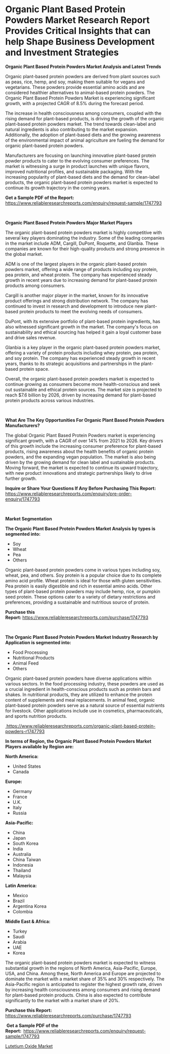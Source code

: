 <p><h1>Organic Plant Based Protein Powders Market Research Report Provides Critical Insights that can help Shape Business Development and Investment Strategies</h1></p><p><strong>Organic Plant Based Protein Powders Market Analysis and Latest Trends</strong></p>
<p><p>Organic plant-based protein powders are derived from plant sources such as peas, rice, hemp, and soy, making them suitable for vegans and vegetarians. These powders provide essential amino acids and are considered healthier alternatives to animal-based protein powders. The Organic Plant Based Protein Powders Market is experiencing significant growth, with a projected CAGR of 8.5% during the forecast period.</p><p>The increase in health consciousness among consumers, coupled with the rising demand for plant-based products, is driving the growth of the organic plant-based protein powders market. The trend towards clean-label and natural ingredients is also contributing to the market expansion. Additionally, the adoption of plant-based diets and the growing awareness of the environmental impact of animal agriculture are fueling the demand for organic plant-based protein powders.</p><p>Manufacturers are focusing on launching innovative plant-based protein powder products to cater to the evolving consumer preferences. The market is witnessing a surge in product launches with unique flavors, improved nutritional profiles, and sustainable packaging. With the increasing popularity of plant-based diets and the demand for clean-label products, the organic plant-based protein powders market is expected to continue its growth trajectory in the coming years.</p></p>
<p><strong>Get a Sample PDF of the Report:&nbsp;</strong> <a href="https://www.reliableresearchreports.com/enquiry/request-sample/1747793">https://www.reliableresearchreports.com/enquiry/request-sample/1747793</a></p>
<p>&nbsp;</p>
<p><strong>Organic Plant Based Protein Powders Major Market Players</strong></p>
<p><p>The organic plant-based protein powders market is highly competitive with several key players dominating the industry. Some of the leading companies in the market include ADM, Cargill, DuPont, Roquette, and Glanbia. These companies are known for their high-quality products and strong presence in the global market.</p><p>ADM is one of the largest players in the organic plant-based protein powders market, offering a wide range of products including soy protein, pea protein, and wheat protein. The company has experienced steady growth in recent years due to increasing demand for plant-based protein products among consumers.</p><p>Cargill is another major player in the market, known for its innovative product offerings and strong distribution network. The company has continued to invest in research and development to introduce new plant-based protein products to meet the evolving needs of consumers.</p><p>DuPont, with its extensive portfolio of plant-based protein ingredients, has also witnessed significant growth in the market. The company's focus on sustainability and ethical sourcing has helped it gain a loyal customer base and drive sales revenue.</p><p>Glanbia is a key player in the organic plant-based protein powders market, offering a variety of protein products including whey protein, pea protein, and soy protein. The company has experienced steady growth in recent years, thanks to its strategic acquisitions and partnerships in the plant-based protein space.</p><p>Overall, the organic plant-based protein powders market is expected to continue growing as consumers become more health-conscious and seek out sustainable and ethical protein sources. The market size is projected to reach $7.6 billion by 2026, driven by increasing demand for plant-based protein products across various industries.</p></p>
<p>&nbsp;</p>
<p><strong>What Are The Key Opportunities For Organic Plant Based Protein Powders Manufacturers?</strong></p>
<p><p>The global Organic Plant Based Protein Powders market is experiencing significant growth, with a CAGR of over 14% from 2021 to 2026. Key drivers of this growth include the increasing consumer preference for plant-based products, rising awareness about the health benefits of organic protein powders, and the expanding vegan population. The market is also being driven by the growing demand for clean label and sustainable products. Moving forward, the market is expected to continue its upward trajectory, with new product innovations and strategic partnerships likely to drive further growth.</p></p>
<p><strong>Inquire or Share Your Questions If Any Before Purchasing This Report:</strong> <a href="https://www.reliableresearchreports.com/enquiry/pre-order-enquiry/1747793">https://www.reliableresearchreports.com/enquiry/pre-order-enquiry/1747793</a></p>
<p>&nbsp;</p>
<p><strong>Market Segmentation</strong></p>
<p><strong>The Organic Plant Based Protein Powders Market Analysis by types is segmented into:</strong></p>
<p><ul><li>Soy</li><li>Wheat</li><li>Pea</li><li>Others</li></ul></p>
<p><p>Organic plant-based protein powders come in various types including soy, wheat, pea, and others. Soy protein is a popular choice due to its complete amino acid profile. Wheat protein is ideal for those with gluten sensitivities. Pea protein is easily digestible and rich in essential amino acids. Other types of plant-based protein powders may include hemp, rice, or pumpkin seed protein. These options cater to a variety of dietary restrictions and preferences, providing a sustainable and nutritious source of protein.</p></p>
<p><strong>Purchase this Report:&nbsp;</strong><a href="https://www.reliableresearchreports.com/purchase/1747793">https://www.reliableresearchreports.com/purchase/1747793</a></p>
<p>&nbsp;</p>
<p><strong>The Organic Plant Based Protein Powders Market Industry Research by Application is segmented into:</strong></p>
<p><ul><li>Food Processing</li><li>Nutritional Products</li><li>Animal Feed</li><li>Others</li></ul></p>
<p><p>Organic plant-based protein powders have diverse applications within various sectors. In the food processing industry, these powders are used as a crucial ingredient in health-conscious products such as protein bars and shakes. In nutritional products, they are utilized to enhance the protein content of supplements and meal replacements. In animal feed, organic plant-based protein powders serve as a natural source of essential nutrients for livestock. Other applications include use in cosmetics, pharmaceuticals, and sports nutrition products.</p></p>
<p><a href="https://www.reliableresearchreports.com/organic-plant-based-protein-powders-r1747793">&nbsp;https://www.reliableresearchreports.com/organic-plant-based-protein-powders-r1747793</a></p>
<p><strong>In terms of Region, the Organic Plant Based Protein Powders Market Players available by Region are:</strong></p>
<p>
    <p> <strong> North America: </strong>
        <ul>
            <li>United States</li>
            <li>Canada</li>
        </ul>
        </p> 
    <p> <strong> Europe: </strong>
        <ul>
            <li>Germany</li>
            <li>France</li>
            <li>U.K.</li>
            <li>Italy</li>
            <li>Russia</li>
        </ul>
        </p> 
    <p> <strong> Asia-Pacific: </strong>
        <ul>
            <li>China</li>
            <li>Japan</li>
            <li>South Korea</li>
            <li>India</li>
            <li>Australia</li>
            <li>China Taiwan</li>
            <li>Indonesia</li>
            <li>Thailand</li>
            <li>Malaysia</li>
        </ul>
        </p> 
    <p> <strong> Latin America: </strong>
        <ul>
            <li>Mexico</li>
            <li>Brazil</li>
            <li>Argentina Korea</li>
            <li>Colombia</li>
        </ul>
        </p> 
    <p> <strong> Middle East & Africa: </strong>
        <ul>
            <li>Turkey</li>
            <li>Saudi</li>
            <li>Arabia</li>
            <li>UAE</li>
            <li>Korea</li>
        </ul>
    </p>
    </p>
<p><p>The organic plant-based protein powders market is expected to witness substantial growth in the regions of North America, Asia-Pacific, Europe, USA, and China. Among these, North America and Europe are projected to dominate the market with a market share of 35% and 30% respectively. The Asia-Pacific region is anticipated to register the highest growth rate, driven by increasing health consciousness among consumers and rising demand for plant-based protein products. China is also expected to contribute significantly to the market with a market share of 20%.</p></p>
<p><strong>Purchase this Report: </strong><a href="https://www.reliableresearchreports.com/purchase/1747793">https://www.reliableresearchreports.com/purchase/1747793</a></p>
<p>&nbsp;<strong>Get a Sample PDF of the Report:&nbsp;&nbsp;</strong><a href="https://www.reliableresearchreports.com/enquiry/request-sample/1747793">https://www.reliableresearchreports.com/enquiry/request-sample/1747793</a></p>
<p><strong></strong></p>
<p><p><a href="https://military-diascia-e68.notion.site/Lutetium-Oxide-Market-Size-Evaluating-its-Market-Trends-Growth-and-Projections-2024-2031-47aff53386744c9aa12c96dc8413b79d">Lutetium Oxide Market</a></p></p>